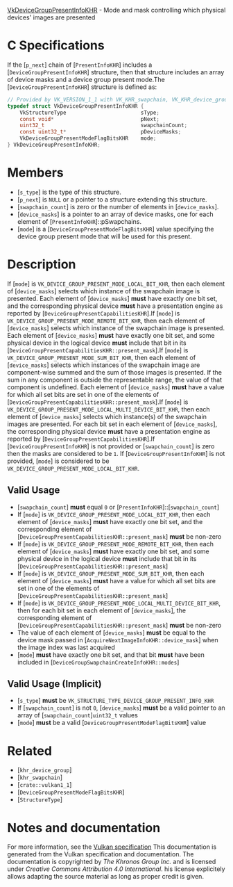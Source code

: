 [VkDeviceGroupPresentInfoKHR](https://www.khronos.org/registry/vulkan/specs/1.3-extensions/man/html/VkDeviceGroupPresentInfoKHR.html) - Mode and mask controlling which physical devices' images are presented

# C Specifications
If the [`p_next`] chain of [`PresentInfoKHR`] includes a
[`DeviceGroupPresentInfoKHR`] structure, then that structure includes an
array of device masks and a device group present mode.The [`DeviceGroupPresentInfoKHR`] structure is defined as:
```c
// Provided by VK_VERSION_1_1 with VK_KHR_swapchain, VK_KHR_device_group with VK_KHR_swapchain
typedef struct VkDeviceGroupPresentInfoKHR {
    VkStructureType                        sType;
    const void*                            pNext;
    uint32_t                               swapchainCount;
    const uint32_t*                        pDeviceMasks;
    VkDeviceGroupPresentModeFlagBitsKHR    mode;
} VkDeviceGroupPresentInfoKHR;
```

# Members
- [`s_type`] is the type of this structure.
- [`p_next`] is `NULL` or a pointer to a structure extending this structure.
- [`swapchain_count`] is zero or the number of elements in [`device_masks`].
- [`device_masks`] is a pointer to an array of device masks, one for each element of [`PresentInfoKHR`]::pSwapchains.
- [`mode`] is a [`DeviceGroupPresentModeFlagBitsKHR`] value specifying the device group present mode that will be used for this present.

# Description
If [`mode`] is `VK_DEVICE_GROUP_PRESENT_MODE_LOCAL_BIT_KHR`, then each
element of [`device_masks`] selects which instance of the swapchain image
is presented.
Each element of [`device_masks`] **must**  have exactly one bit set, and the
corresponding physical device  **must**  have a presentation engine as reported
by [`DeviceGroupPresentCapabilitiesKHR`].If [`mode`] is `VK_DEVICE_GROUP_PRESENT_MODE_REMOTE_BIT_KHR`, then
each element of [`device_masks`] selects which instance of the swapchain
image is presented.
Each element of [`device_masks`] **must**  have exactly one bit set, and some
physical device in the logical device  **must**  include that bit in its
[`DeviceGroupPresentCapabilitiesKHR::present_mask`].If [`mode`] is `VK_DEVICE_GROUP_PRESENT_MODE_SUM_BIT_KHR`, then each
element of [`device_masks`] selects which instances of the swapchain image
are component-wise summed and the sum of those images is presented.
If the sum in any component is outside the representable range, the value of
that component is undefined.
Each element of [`device_masks`] **must**  have a value for which all set bits
are set in one of the elements of
[`DeviceGroupPresentCapabilitiesKHR::present_mask`].If [`mode`] is
`VK_DEVICE_GROUP_PRESENT_MODE_LOCAL_MULTI_DEVICE_BIT_KHR`, then each
element of [`device_masks`] selects which instance(s) of the swapchain
images are presented.
For each bit set in each element of [`device_masks`], the corresponding
physical device  **must**  have a presentation engine as reported by
[`DeviceGroupPresentCapabilitiesKHR`].If [`DeviceGroupPresentInfoKHR`] is not provided or [`swapchain_count`]
is zero then the masks are considered to be `1`.
If [`DeviceGroupPresentInfoKHR`] is not provided, [`mode`] is
considered to be `VK_DEVICE_GROUP_PRESENT_MODE_LOCAL_BIT_KHR`.
## Valid Usage
-  [`swapchain_count`] **must**  equal `0` or [`PresentInfoKHR`]::[`swapchain_count`]
-    If [`mode`] is `VK_DEVICE_GROUP_PRESENT_MODE_LOCAL_BIT_KHR`, then each element of [`device_masks`] **must**  have exactly one bit set, and the corresponding element of [`DeviceGroupPresentCapabilitiesKHR::present_mask`] **must**  be non-zero
-    If [`mode`] is `VK_DEVICE_GROUP_PRESENT_MODE_REMOTE_BIT_KHR`, then each element of [`device_masks`] **must**  have exactly one bit set, and some physical device in the logical device  **must**  include that bit in its [`DeviceGroupPresentCapabilitiesKHR::present_mask`]
-    If [`mode`] is `VK_DEVICE_GROUP_PRESENT_MODE_SUM_BIT_KHR`, then each element of [`device_masks`] **must**  have a value for which all set bits are set in one of the elements of [`DeviceGroupPresentCapabilitiesKHR::present_mask`]
-    If [`mode`] is `VK_DEVICE_GROUP_PRESENT_MODE_LOCAL_MULTI_DEVICE_BIT_KHR`, then for each bit set in each element of [`device_masks`], the corresponding element of [`DeviceGroupPresentCapabilitiesKHR::present_mask`] **must**  be non-zero
-    The value of each element of [`device_masks`] **must**  be equal to the device mask passed in [`AcquireNextImageInfoKHR::device_mask`] when the image index was last acquired
-  [`mode`] **must**  have exactly one bit set, and that bit  **must**  have been included in [`DeviceGroupSwapchainCreateInfoKHR::modes`]

## Valid Usage (Implicit)
-  [`s_type`] **must**  be `VK_STRUCTURE_TYPE_DEVICE_GROUP_PRESENT_INFO_KHR`
-    If [`swapchain_count`] is not `0`, [`device_masks`] **must**  be a valid pointer to an array of [`swapchain_count`]`uint32_t` values
-  [`mode`] **must**  be a valid [`DeviceGroupPresentModeFlagBitsKHR`] value

# Related
- [`khr_device_group`]
- [`khr_swapchain`]
- [`crate::vulkan1_1`]
- [`DeviceGroupPresentModeFlagBitsKHR`]
- [`StructureType`]

# Notes and documentation
For more information, see the [Vulkan specification](https://www.khronos.org/registry/vulkan/specs/1.3-extensions/html/vkspec.html)
This documentation is generated from the Vulkan specification and documentation.
The documentation is copyrighted by *The Khronos Group Inc.* and is licensed under *Creative Commons Attribution 4.0 International*.
his license explicitely allows adapting the source material as long as proper credit is given.
        